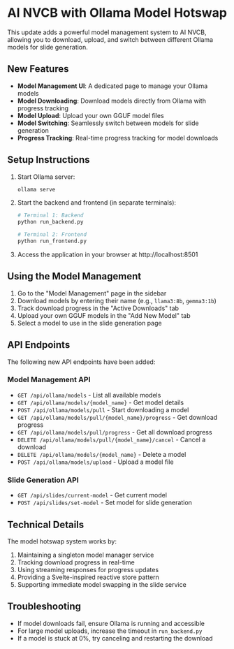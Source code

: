 # AI NVCB with Ollama Model Hotswap

This update adds a powerful model management system to AI NVCB, allowing you to download, upload, and switch between different Ollama models for slide generation.

## New Features

- **Model Management UI**: A dedicated page to manage your Ollama models
- **Model Downloading**: Download models directly from Ollama with progress tracking
- **Model Upload**: Upload your own GGUF model files
- **Model Switching**: Seamlessly switch between models for slide generation
- **Progress Tracking**: Real-time progress tracking for model downloads

## Setup Instructions

1. Start Ollama server:
   ```bash
   ollama serve
   ```

2. Start the backend and frontend (in separate terminals):
   ```bash
   # Terminal 1: Backend
   python run_backend.py

   # Terminal 2: Frontend
   python run_frontend.py
   ```

3. Access the application in your browser at http://localhost:8501

## Using the Model Management

1. Go to the "Model Management" page in the sidebar
2. Download models by entering their name (e.g., `llama3:8b`, `gemma3:1b`)
3. Track download progress in the "Active Downloads" tab
4. Upload your own GGUF models in the "Add New Model" tab
5. Select a model to use in the slide generation page

## API Endpoints

The following new API endpoints have been added:

### Model Management API
- `GET /api/ollama/models` - List all available models
- `GET /api/ollama/models/{model_name}` - Get model details
- `POST /api/ollama/models/pull` - Start downloading a model
- `GET /api/ollama/models/pull/{model_name}/progress` - Get download progress
- `GET /api/ollama/models/pull/progress` - Get all download progress
- `DELETE /api/ollama/models/pull/{model_name}/cancel` - Cancel a download
- `DELETE /api/ollama/models/{model_name}` - Delete a model
- `POST /api/ollama/models/upload` - Upload a model file

### Slide Generation API
- `GET /api/slides/current-model` - Get current model
- `POST /api/slides/set-model` - Set model for slide generation

## Technical Details

The model hotswap system works by:

1. Maintaining a singleton model manager service
2. Tracking download progress in real-time
3. Using streaming responses for progress updates
4. Providing a Svelte-inspired reactive store pattern
5. Supporting immediate model swapping in the slide service

## Troubleshooting

- If model downloads fail, ensure Ollama is running and accessible
- For large model uploads, increase the timeout in `run_backend.py`
- If a model is stuck at 0%, try canceling and restarting the download
